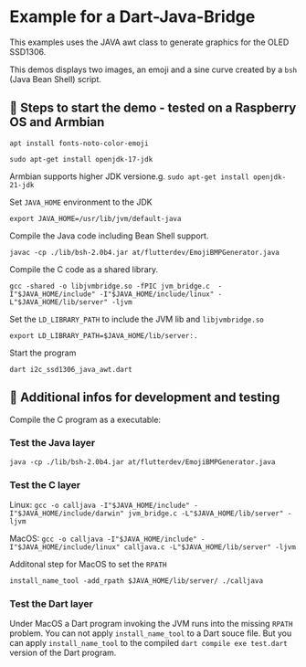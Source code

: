 # Example for a Dart-Java-Bridge

This examples uses the JAVA awt class to generate graphics for the OLED SSD1306. 

This demos displays two images, an emoji and a sine curve created by a `bsh` (Java Bean Shell) script.

## 📖 Steps to start the demo - tested on a Raspberry OS and Armbian

`apt install fonts-noto-color-emoji`

`sudo apt-get install openjdk-17-jdk`  

Armbian supports higher JDK versione.g. `sudo apt-get install openjdk-21-jdk`  

Set `JAVA_HOME` environment to the JDK

`export JAVA_HOME=/usr/lib/jvm/default-java`

Compile the Java code including Bean Shell support.

`javac -cp ./lib/bsh-2.0b4.jar at/flutterdev/EmojiBMPGenerator.java`

Compile the C code as a shared library.

`gcc -shared -o libjvmbridge.so -fPIC jvm_bridge.c  -I"$JAVA_HOME/include" -I"$JAVA_HOME/include/linux" -L"$JAVA_HOME/lib/server" -ljvm`

Set the `LD_LIBRARY_PATH` to include the JVM lib and `libjvmbridge.so` 

`export LD_LIBRARY_PATH=$JAVA_HOME/lib/server:.`

Start the program

`dart i2c_ssd1306_java_awt.dart`

## 📣 Additional infos for development and testing

Compile the C program as a executable:

### Test the Java layer  
`java -cp ./lib/bsh-2.0b4.jar at/flutterdev/EmojiBMPGenerator.java`

### Test the C layer

 Linux:  `gcc -o calljava -I"$JAVA_HOME/include" -I"$JAVA_HOME/include/darwin" jvm_bridge.c -L"$JAVA_HOME/lib/server" -ljvm` 
 
 MacOS: `gcc -o calljava -I"$JAVA_HOME/include" -I"$JAVA_HOME/include/linux" calljava.c -L"$JAVA_HOME/lib/server" -ljvm`

Additonal step for MacOS to set the `RPATH`

`install_name_tool -add_rpath $JAVA_HOME/lib/server/ ./calljava`

### Test the Dart layer

Under MacOS a Dart program invoking the JVM runs into the missing `RPATH` problem. You can not apply `install_name_tool` to a Dart souce file. But you can apply `install_name_tool` to the compiled `dart compile exe test.dart` version of the Dart program.   
